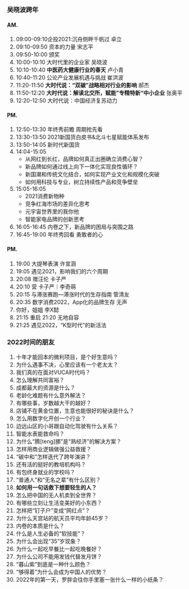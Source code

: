 ### 吴晓波跨年

#### AM.

1. 09:00-09:10企投2021:沉舟侧畔千帆过 卓立
2. 09:10-09:50 资本的力量 宋志平
3. 09:50-10:00 颁奖
4. 10:00-10:10 大时代里的企业家 吴晓波
5. 10:10-10:40 **中医药大健康行业的春天** 卢小青
6. 10:40-11:20 公论产业发展机遇与挑战 崔洪波
7. 11:20-11:50 **大时代说：“双碳”战略相对行业的影响** 郝杰
8. 11:50-12:20 **大时代说：解读北交所，赋能”专精特新“中小企业** 张奥平
9. 12:20-12:50 大时代说：中国经济复苏动力

#### PM.

1. 12:50-13:30 年终秀前瞻 周期抢先看
2. 13:30-13:50 2021新国货白皮书&北斗七星赋能体系发布
3. 13:50-14:05 新时代新国货
4. 14:04-15:05 
	- 从网红到长红，品牌如何真正出圈确立消费心智？
	- 新品牌如何通过线上向下一体化实现良性循环？
	- 新国潮和传统文化结合，如何实现产业文化和规模化突破
	- 如何用科技与专业，树立持续性产品和竞争壁垒
5. 15:05-16:05
	- 2021消费新物种
	- 竞争红海市场的差异化思考
	- 元宇宙世界里的我你他
	- 智能家电品牌的创新思考
6. 16:05-16:45 内卷之下，新品牌的困局与突围之路
7. 16:45-19:00 年终秀回看 勇敢者的心

#### PM.

1. 19:00 大提琴表演 许宣涵
2. 19:05 遇见2021，影响我们的六个周期
3. 20:08 赠汪伦 卡子严
4. 20:10 营 卡子严｜李奇萌
5. 20:15 与滞涨赛跑—滞涨时代的生存指南 管清友
6. 20:35 数字消费2022，App化的品牌生存 无声
7. 你好，姐姐 李X懿
8. 21:15 重启 21:20 无地自容
9. 21:25 遇见2022，“K型时代”的新活法

### 2022时间的朋友

1. 十年才能回本的微利项目，是个好生意吗？
2. 为什么遇事不决，心里应该有一个老太太？
3. 我们真的在面对VUCA时代吗？
4. 怎么理解共同富裕？
5. 成都最大的资源是什么？
6. 老龄化难题有什么意外解法？
7. 有哪些事，岁数越大干的越好？
8. 店铺不在黄金位置，生意也能很好的秘诀是什么？
9. 怎么用数字化开创一个行业？
10. 边远山区的小哥跟自动化驾驶有什么关系？
11. 智能水表能救命吗？
12. 为什么“腾[teng]挪”是“熟经济”的解决方案？
13. 怎样用商业逻辑做强公益救援？
13. “碳中和”怎样迭代了跨年演讲？
13. 还有活的挺好的教培机构吗？
13. 有包终身就业的学校吗？
13. “普通人”和“无名之辈”有什么区别？
13. **如何用一句话救下想要轻生的人？**
13. 怎么把中国的无人机卖到全世界？
13. 有哪些立刻让生活变美好的小东西？
13. 怎样把“钉子户”变成“网红点”？
13. 为什么天宫站的航天员平均年龄45岁？
13. 内卷的本质是什么？
13. 什么是人生必备的“软技能”？
13. 为什么会出现“35”岁现象？
13. 为什么一起吃早餐比一起吃晚餐好？
13. 为什么公司不能用发钱代替发月饼？
13. “暮山紫”到底是一种什么颜色？
13. “够得着”为什么会成为中国人的优势？
13. 2022年的第一天，罗胖会往你手里塞一张什么一样的小纸条？